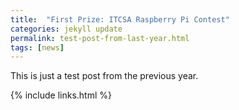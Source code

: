 ```yaml
---
title:  "First Prize: ITCSA Raspberry Pi Contest"
categories: jekyll update
permalink: test-post-from-last-year.html
tags: [news]
---
```


This is just a test post from the previous year.

{% include links.html %}
